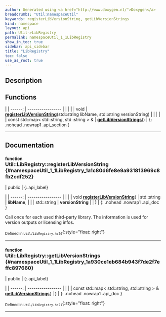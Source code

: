 ```yaml
---
author: Generated using <a href="http://www.doxygen.nl/">Doxygen</a>
breadcrumbs: "Util:namespaceUtil"
keywords: registerLibVersionString, getLibVersionStrings
kind: namespace
layout: api
path: Util->LibRegistry
permalink: namespaceUtil_1_1LibRegistry
show_in_toc: true
sidebar: api_sidebar
title: "LibRegistry"
toc: false
use_as_root: true
---
```


## Description





## Functions

|
| ------: | ----------------- |
|  | |
| void | **[registerLibVersionString](#namespaceUtil_1_1LibRegistry_1a1c80d6fe8e9a931813969c8fb2cdf252)**(std::string libName, std::string versionString) |
|  | |
| const std::map< std::string, std::string > & | **[getLibVersionStrings](#namespaceUtil_1_1LibRegistry_1a930ce1eb684b943f7de2f7effc897660)**() |
{: .nohead .nowrap1 .api_section }


-------------------------------------------------------------------

## Documentation

### <small>function</small><br/> Util::LibRegistry::registerLibVersionString {#namespaceUtil_1_1LibRegistry_1a1c80d6fe8e9a931813969c8fb2cdf252}

| public |
{:.api_label}

|
| ------: | ----------------- |
|  |
| void **[registerLibVersionString](#namespaceUtil_1_1LibRegistry_1a1c80d6fe8e9a931813969c8fb2cdf252)**( | std::string | **libName**, |
| | std::string | **versionString** |
|   ) |
{: .nohead .nowrap1 .api_doc }



Call once for each used third-party library. The information is used for version outputs or licensing infos.



<sub>Defined in `Util/LibRegistry.h:20`</sub>{:style="float: right"}

-------------------------------------------------------------------

### <small>function</small><br/> Util::LibRegistry::getLibVersionStrings {#namespaceUtil_1_1LibRegistry_1a930ce1eb684b943f7de2f7effc897660}

| public |
{:.api_label}

|
| ------: | ----------------- |
|  |
| const std::map< std::string, std::string > & **[getLibVersionStrings](#namespaceUtil_1_1LibRegistry_1a930ce1eb684b943f7de2f7effc897660)**( |  ) |
{: .nohead .nowrap1 .api_doc }





<sub>Defined in `Util/LibRegistry.h:21`</sub>{:style="float: right"}

-------------------------------------------------------------------

